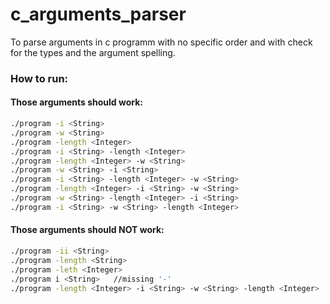 # c_arguments_parser
To parse arguments in c programm with no specific order and with check for the types and the argument spelling.

<h3>How to run:</h3>
<h4>Those arguments should work:</h4>

```bash
./program -i <String>
./program -w <String>
./program -length <Integer>
./program -i <String> -length <Integer>
./program -length <Integer> -w <String>
./program -w <String> -i <String>
./program -i <String> -length <Integer> -w <String>
./program -length <Integer> -i <String> -w <String>
./program -w <String> -length <Integer> -i <String>
./program -i <String> -w <String> -length <Integer>
```

<h4>Those arguments should NOT work:</h4>

```bash
./program -ii <String>
./program -length <String>
./program -leth <Integer>
./program i <String>   //missing '-'
./program -length <Integer> -i <String> -w <String> -length <Integer>  //duplicated argument
```

